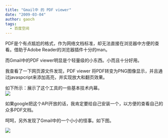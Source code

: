 ```yaml
---
title: "Gmail中 的 PDF viewer"
date: "2009-03-04"
author: gaoch
tags:
  - 百度空间
---
```


PDF是个有点尴尬的格式，作为网络文档标准，却无法直接在浏览器中方便的查看。借助于Adobe
Reader的浏览器插件十分的man。  
  
而Gmail中的PDF viewer明显是个轻量级的小东西。小而且十分好用。  
  
我查看了一下网页源文件发现，PDF viewer
将PDF转变为PNG图像显示，并且通过javaspcript来添加高亮，并实现放大和翻页效果。  
  
如下所示：展示了这个工具的一些基本技术内幕。  
<img src="http://hiphotos.baidu.com/spring%5Fgao/pic/item/287d941349421ca06538dbae.jpg" class="blogimg" />  
  
如果google把这个API开放的话，我肯定要给自己安装一个，以方便的查看自己的众多PDF文档。  
  
呵呵，另外发现了Gmail中的一个小小的怪事。如下图。  
  
<img src="http://hiphotos.baidu.com/spring%5Fgao/pic/item/c0c3a30fcec72dcdab6457ad.jpg" class="blogimg" />
